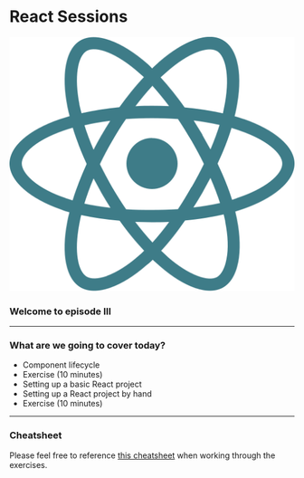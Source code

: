 # React Sessions

<img src="img/react.svg" class="spin logo" />

### Welcome to episode III

---

### What are we going to cover today?

- Component lifecycle
- Exercise (10 minutes)
- Setting up a basic React project
- Setting up a React project by hand
- Exercise (10 minutes)

---

### Cheatsheet

Please feel free to reference [this cheatsheet](https://reactcheatsheet.com/) when working through the exercises.
